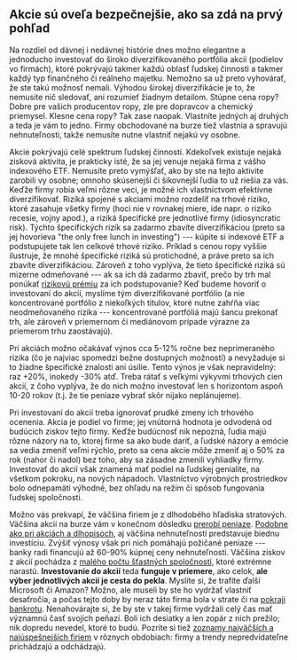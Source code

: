 ## Akcie sú oveľa bezpečnejšie, ako sa zdá na prvý pohľad

Na rozdiel od dávnej i nedávnej histórie dnes možno elegantne a jednoducho investovať do široko diverzifikovaného portfólia akcií (podielov vo firmách), ktoré pokrývajú takmer každú oblasť ľudskej činnosti a takmer každý typ finančného či reálneho majetku. Nemožno sa už preto vyhovárať, že ste takú možnosť nemali. Výhodou širokej diverzifikácie je to, že nemusíte nič sledovať, ani rozumieť žiadnym detailom. Stúpne cena ropy? Dobre pre vašich producentov ropy, zle pre dopravcov a chemický priemysel. Klesne cena ropy? Tak zase naopak. Vlastníte jedných aj druhých a teda je vám to jedno. Firmy obchodované na burze tiež vlastnia a spravujú nehnuteľnosti, takže nemusíte nutne vlastniť nejakú vy osobne.

Akcie pokrývajú celé spektrum ľudskej činnosti. Kdekoľvek existuje nejaká zisková aktivita, je prakticky isté, že sa jej venuje nejaká firma z vášho indexového ETF. Nemusíte preto vymýšľať, ako by ste na tejto aktivite zarobili vy osobne; omnoho skúsenejší či šikovnejší ľudia to už riešia za vás. Keďže firmy robia veľmi rôzne veci, je možné ich vlastníctvom efektívne diverzifikovať. Riziká spojené s akciami možno rozdeliť na trhové riziko, ktoré zasahuje všetky firmy (hoci nie v rovnakej miere, ide napr. o riziko recesie, vojny apod.), a riziká špecifické pre jednotlivé firmy (idiosyncratic risk). Týchto špecifických rizík sa zadarmo zbavíte diverzifikáciou (preto sa jej hovorieva "the only free lunch in investing") --- kúpite si indexové ETF a podstupujete tak len celkové trhové riziko. Príklad s cenou ropy vyššie ilustruje, že mnohé špecifické riziká sú protichodné, a práve preto sa ich zbavíte diverzifikáciou. Zároveň z toho vyplýva, že tieto špecifické riziká sú mizerne odmeňované --- ak sa ich dá zadarmo zbaviť, prečo by trh mal ponúkať [rizikovú prémiu](risk_premia.md) za ich podstupovanie? Keď budeme hovoriť o investovaní do akcií, myslíme tým diverzifikované portfólio (a nie koncentrované portfólio z niekoľkých titulov, ktoré nutne zahŕňa viac neodmeňovaného rizika --- koncentrované portfóliá majú šancu prekonať trh, ale zároveň v priemernom či mediánovom prípade výrazne za priemerom trhu zaostávajú).

Pri akciách možno očakávať výnos cca 5-12% ročne bez neprimeraného rizika (čo je najviac spomedzi bežne dostupných možností) a nevyžaduje si to žiadne špecifické znalosti ani úsilie. Tento výnos je však nepravidelný: raz +20%, inokedy -30% atď. Treba rátať s veľkými výkyvmi trhových cien akcií, z čoho vyplýva, že do nich možno investovať len s horizontom aspoň 10-20 rokov (t.j. že tie peniaze vybrať skôr nijako neplánujeme).

Pri investovaní do akcií treba ignorovať prudké zmeny ich trhového ocenenia. Akcia je podiel vo firme; jej vnútorná hodnota je odvodená od budúcich ziskov tejto firmy. Keďže budúcnosť nik nepozná, ľudia majú rôzne názory na to, ktorej firme sa ako bude dariť, a ľudské názory a emócie sa vedia zmeniť veľmi rýchlo, preto sa cena akcie môže zmeniť aj o 50% za rok (nahor či nadol) bez toho, aby sa zásadne zmenili vyhliadky firmy. Investovať do akcií však znamená mať podiel na ľudskej genialite, na všetkom pokroku, na nových nápadoch. Vlastníctvo výrobných prostriedkov bolo odnepamäti výhodné, bez ohľadu na režim či spôsob fungovania ľudskej spoločnosti.

Možno vás prekvapí, že väčšina firiem je z dlhodobého hľadiska stratových. Väčšina akcií na burze vám v konečnom dôsledku [prerobí peniaze](https://finimize.com/content/most-stocks-lose-money-actually). [Podobne ako pri akciách a dlhopisoch](https://www.lynalden.com/most-investments-are-bad/), aj väčšina nehnuteľností predstavuje biednu investíciu. Zvýšiť výnosy však pri nich pomáhajú požičané peniaze --- banky radi financujú až 60-90% kúpnej ceny nehnuteľnosti. Väčšina ziskov z akcií pochádza z [malého počtu šťastných spoločností](https://mebfaber.com/wp-content/uploads/2020/08/The_Capitalism_Distribution_12.12.12_1_.pdf), ktoré extrémne narastú. **Investovanie do akcií** teda **funguje v priemere**, ako celok, **ale výber jednotlivých akcií je cesta do pekla**. Myslíte si, že trafíte ďalší Microsoft či Amazon? Možno, ale museli by ste ho vydržať vlastniť desaťročia, a počas tejto doby by neraz táto firma bola v strate či na [pokraji bankrotu](https://www.vox.com/new-money/2017/4/5/15190650/amazon-jeff-bezos-richest). Nenahovárajte si, že by ste v takej firme vydržali celý čas mať významnú časť svojich peňazí. Boli ich desiatky a len zopár z nich prežilo; nik dopredu nevedel, ktoré to budú. Pozrite si tiež [zoznamy najväčších a najúspešnejších firiem](https://americanbusinesshistory.org/most-valuable-companies-the-last-25-years/) v rôznych obdobiach: firmy a trendy nepredvídateľne prichádzajú a odchádzajú.
